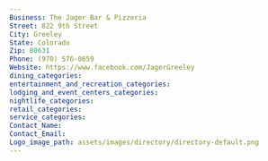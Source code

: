 ```yaml
---
Business: The Jager Bar & Pizzeria
Street: 822 9th Street
City: Greeley
State: Colorado
Zip: 80631
Phone: (970) 576-0659
Website: https://www.facebook.com/JagerGreeley
dining_categories: 
entertainment_and_recreation_categories: 
lodging_and_event_centers_categories: 
nightlife_categories: 
retail_categories: 
service_categories: 
Contact_Name: 
Contact_Email: 
Logo_image_path: assets/images/directory/directory-default.png
---
```

